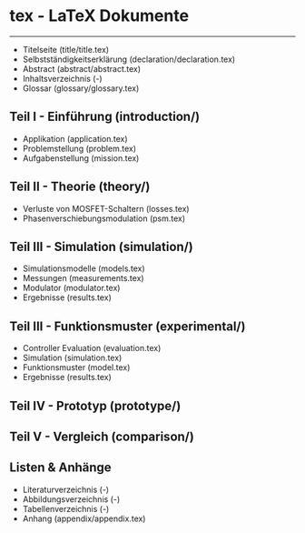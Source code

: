 # tex - LaTeX Dokumente
---

* Titelseite			(title/title.tex)
* Selbstständigkeitserklärung	(declaration/declaration.tex)
* Abstract			(abstract/abstract.tex)
* Inhaltsverzeichnis		(-)
* Glossar			(glossary/glossary.tex)

## Teil I - Einführung		(introduction/)
* Applikation			(application.tex)
* Problemstellung		(problem.tex)
* Aufgabenstellung		(mission.tex)

## Teil II - Theorie		(theory/)
* Verluste von MOSFET-Schaltern (losses.tex)
* Phasenverschiebungsmodulation (psm.tex)

## Teil III - Simulation	(simulation/)
* Simulationsmodelle		(models.tex)
* Messungen			(measurements.tex)
* Modulator			(modulator.tex)
* Ergebnisse			(results.tex)

## Teil III - Funktionsmuster	(experimental/)	
* Controller Evaluation		(evaluation.tex)
* Simulation			(simulation.tex)
* Funktionsmuster		(model.tex)
* Ergebnisse			(results.tex)

## Teil IV - Prototyp		(prototype/)

## Teil V - Vergleich		(comparison/)

## Listen & Anhänge	
* Literaturverzeichnis		(-)
* Abbildungsverzeichnis		(-)
* Tabellenverzeichnis		(-)
* Anhang			(appendix/appendix.tex)
